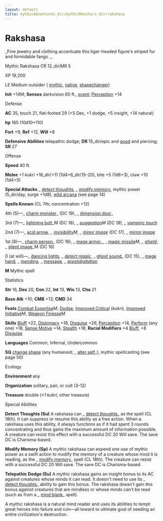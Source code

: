 ```yaml
---
layout: default
title: mythicAdventures_dir/mythicMonsters_dir/rakshasa
---
```

# Rakshasa

_Fine jewelry and clothing accentuate this tiger-headed figure's striped fur and formidable fangs. _

Mythic Rakshasa CR 12_dir/MR 5

XP 19,200

LE Medium outsider ( [mythic](../../mythicAdventures_dir/mythicMonsters#_mythic-subtype), [native](../../monsters_dir/creatureTypes#_native-subtype), [shapechanger](../../monsters_dir/creatureTypes#_shapechanger-subtype))

**Init** +14M; **Senses** darkvision 60 ft., [scent](../../monsters_dir/universalMonsterRules#_scent); [Perception](../../skills_dir/perception#_perception) +14

Defense

**AC** 35, touch 21, flat-footed 29 (+5 Dex, +1 dodge, +5 insight, +14 natural)

**hp** 165 (10d10+110)

**Fort** +9, **Ref** +12, **Will** +8

**Defensive Abilities** telepathic dodge; **DR** 15_dir/epic and [good](../../monsters_dir/creatureTypes#_good-subtype) and piercing; **SR** 27

Offense

**Speed** 40 ft.

**Melee** _+1 kukri_ +16_dir/+11 (1d4+6_dir/15–20), bite +5 (1d6+3), claw +10 (1d4+5)

**Special Attacks** _ [detect thoughts](../../spells_dir/detectThoughts#_detect-thoughts)_, _ [modify memory](../../spells_dir/modifyMemory#_modify-memory)_, mythic power (5_dir/day, surge +1d8), [wild arcana](../../mythicAdventures_dir/mythicHeroes_dir/archmage#_wild-arcana) (see page 14)

**Spells Known** (CL 7th; concentration +12)

4th (5)—_ [charm monster](../../spells_dir/charmMonster#_charm-monster)_ (DC 19), _ [dimension door](../../spells_dir/dimensionDoor#_dimension-door)_

3rd (7)—_ [lightning bolt](../../spells_dir/lightningBolt#_lightning-bolt)_M (DC 18), _ [suggestion](../../spells_dir/suggestion#_suggestion)_M (DC 18), _ [vampiric touch](../../spells_dir/vampiricTouch#_vampiric-touch)_

2nd (7)—_ [acid arrow](../../spells_dir/acidArrow#_acid-arrow)_, _ [invisibility](../../spells_dir/invisibility#_invisibility)_M, _ [minor image](../../spells_dir/minorImage#_minor-image)_ (DC 17), _ [mirror image](../../spells_dir/mirrorImage#_mirror-image)_

1st (8)—_ [charm person](../../spells_dir/charmPerson#_charm-person)_ (DC 16), _ [mage armor](../../spells_dir/mageArmor#_mage-armor)_, _ [magic missile](../../spells_dir/magicMissile#_magic-missile)_M, _ [shield](../../spells_dir/shield#_shield)_, _ [silent image](../../spells_dir/silentImage#_silent-image)_M (DC 16)

0 (at will)—_ [dancing lights](../../spells_dir/dancingLights#_dancing-lights)_, _ [detect magic](../../spells_dir/detectMagic#_detect-magic)_, _ [ghost sound](../../spells_dir/ghostSound#_ghost-sound)_ (DC 15), _ [mage hand](../../spells_dir/mageHand#_mage-hand)_, _ [mending](../../spells_dir/mending#_mending)_, _ [message](../../spells_dir/message#_message)_, _ [prestidigitation](../../spells_dir/prestidigitation#_prestidigitation)_

**M** Mythic spell

Statistics

**Str** 16, **Dex** 20, **Con** 22, **Int** 13, **Wis** 13, **Cha** 21

**Base Atk** +10; **CMB** +13; **CMD** 34

**Feats** [Combat Expertise](../../mythicAdventures_dir/mythicFeats#_combat-expertise-mythic)M, [Dodge](../../feats#_dodge), [Improved Critical](../../feats#_improved-critical) (kukri), [Improved Initiative](../../mythicAdventures_dir/mythicFeats#_improved-initiative-mythic)M, [Weapon Finesse](../../mythicAdventures_dir/mythicFeats#_weapon-finesse-mythic)M

**Skills** [Bluff](../../skills_dir/bluff#_bluff) +22, [Diplomacy](../../skills_dir/diplomacy#_diplomacy) +18, [Disguise](../../skills_dir/disguise#_disguise) +26, [Perception](../../skills_dir/perception#_perception) +14, [Perform](../../skills_dir/perform#_perform) (any one) +18, [Sense Motive](../../skills_dir/senseMotive#_sense-motive) +14, [Stealth](../../skills_dir/stealth#_stealth) +18; **Racial Modifiers** +4 [Bluff](../../skills_dir/bluff#_bluff), +8 [Disguise](../../skills_dir/disguise#_disguise)

**Languages** Common, Infernal, Undercommon

**SQ** [change shape](../../monsters_dir/universalMonsterRules#_change-shape) (any humanoid; _ [alter self](../../spells_dir/alterSelf#_alter-self)_), mythic spellcasting (see page 50)

Ecology

**Environment** any

**Organization** solitary, pair, or cult (3–12)

**Treasure** double (_+1 kukri_, other treasure)

Special Abilities

**Detect Thoughts (Su)** A rakshasa can _ [detect thoughts](../../spells_dir/detectThoughts#_detect-thoughts)_ as the spell (CL 18th). It can suppress or resume this ability as a free action. When a rakshasa uses this ability, it always functions as if it had spent 3 rounds concentrating and thus gains the maximum amount of information possible. A creature can resist this effect with a successful DC 20 Will save. The save DC is Charisma-based.

**Modify Memory (Sp)** A mythic rakshasa can expend one use of mythic power as a swift action to modify the memory of a creature whose mind it is reading, as the _ [modify memory](../../spells_dir/modifyMemory#_modify-memory)_ spell (CL 18th). The creature can resist with a successful DC 20 Will save. The save DC is Charisma-based.

**Telepathic Dodge (Su)** A mythic rakshasa gains an insight bonus to its AC against creatures whose minds it can read. It doesn't need to use its _ [detect thoughts](../../spells_dir/detectThoughts#_detect-thoughts)_ ability to gain this bonus. The rakshasa doesn't gain this bonus against creatures that are mindless or whose minds can't be read (such as from a _ [mind blank](../../spells_dir/mindBlank#_mind-blank)_ spell).

A mythic rakshasa is a natural mind reader and uses its abilities to tempt great heroes into failure and ruin—all toward to ultimate goal of seeding an entire civilization's destruction.

